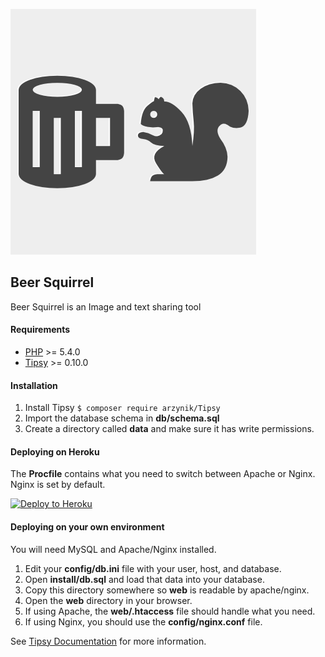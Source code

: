 ![Beer Squirrel](https://raw.githubusercontent.com/arzynik/beersquirrel/master/www/icon.png)

## Beer Squirrel

Beer Squirrel is an Image and text sharing tool


#### Requirements

- [PHP](http://php.net/) >= 5.4.0
- [Tipsy](http://tipsy.la/) >= 0.10.0

#### Installation

1. Install Tipsy `$ composer require arzynik/Tipsy`
2. Import the database schema in **db/schema.sql**
3. Create a directory called **data** and make sure it has write permissions.


#### Deploying on Heroku

The **Procfile** contains what you need to switch between Apache or Nginx. Nginx is set by default.

[![Deploy to Heroku](https://www.herokucdn.com/deploy/button.png)](https://heroku.com/deploy)


#### Deploying on your own environment

You will need MySQL and Apache/Nginx installed.

1. Edit your **config/db.ini** file with your user, host, and database.
2. Open **install/db.sql** and load that data into your database.
3. Copy this directory somewhere so **web** is readable by apache/nginx.
4. Open the **web** directory in your browser.
5. If using Apache, the **web/.htaccess** file should handle what you need.
6. If using Nginx, you should use the **config/nginx.conf** file.


See [Tipsy Documentation](https://github.com/arzynik/Tipsy/wiki) for more information.

